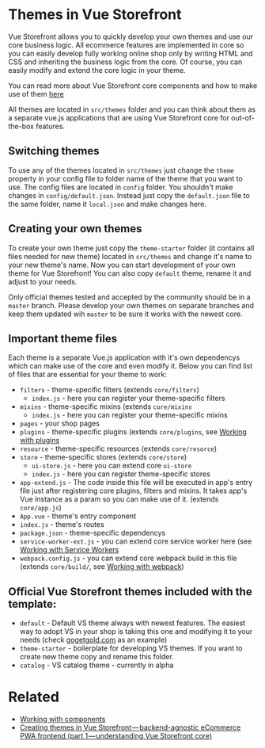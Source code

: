 # Themes in Vue Storefront

Vue Storefront allows you to quickly develop your own themes and use our core business logic. All ecommerce features are implemented in core so you can easily develop fully working online shop only by writing HTML and CSS and inheriting the business logic from the core. Of course, you can easily modify and extend the core logic in your theme.

You can read more about Vue Storefront core components and how to make use of them [here](https://github.com/DivanteLtd/vue-storefront/blob/master/doc/components/Working%20with%20components.md)

All themes are located in `src/themes` folder and you can think about them as a separate vue.js applications that are using Vue Storefront core for out-of-the-box features.

## Switching themes

To use any of the themes located in `src/themes` just change the `theme` property in your config file to folder name of the theme that you want to use. The config files are located in `config` folder. You shouldn't make changes in `config/default.json`. Instead just copy the `default.json` file to the same folder, name it `local.json` and make changes here.

## Creating your own themes

To create your own theme just copy the `theme-starter` folder (it contains all files needed for new theme) located in `src/themes` and change it's name to your new theme's name. Now you can start development of your own theme for Vue Storefront! You can also copy `default` theme, rename it and adjust to your needs.

Only official themes tested and accepted by the community should be in a `master` branch. Please develop your own themes on separate branches and keep them updated wih `master` to be sure it works with the newest core.

## Important theme files

Each theme is a separate Vue.js application with it's own dependencys which can make use of the core and even modify it.
Below you can find list of files that are essential for your theme to work:

* `filters` - theme-specific filters (extends `core/filters`)
  * `index.js` - here you can register your theme-specific filters
* `mixins` - theme-specific mixins (extends `core/mixins`
  * `index.js` - here you can register your theme-specific mixins
* `pages` - your shop pages
* `plugins` - theme-specific plugins (extends `core/plugins`, see [Working with plugins](https://github.com/DivanteLtd/vue-storefront/blob/master/doc/Working%20with%20plugins.md)
* `resource` - theme-specific resources (extends `core/resorce`)
* `store` - theme-specific stores (extends `core/store`)
  * `ui-store.js` - here you can extend core `ui-store`
  * `index.js` -  here you can register theme-specific stores
* `app-extend.js` - The code inside this file will be executed in app's entry file just after registering core plugins, filters and mixins. It takes app's Vue instance as a param so you can make use of it. (extends `core/app.js`)
* `App.vue` - theme's entry component
* `index.js` - theme's routes
* `package.json` - theme-specific dependencys
* `service-worker-ext.js` - you can extend core service worker here (see [Working with Service Workers](https://github.com/DivanteLtd/vue-storefront/blob/master/doc/Working%20with%20service-worker.md)
* `webpack.config.js` - you can extend core webpack build in this file (extends `core/build/`, see [Working with webpack](https://github.com/DivanteLtd/vue-storefront/blob/master/doc/Working%20with%20webpack.md))

## Official Vue Storefront themes included with the template:

   - `default` - Default VS theme always with newest features. The easiest way to adopt VS in your shop is taking this one and modifying it to your needs (check [gogetgold.com](https://www.gogetgold.com/) as an example)
   - `theme-starter` - boilerplate for developing VS themes. If you want to create new theme copy and rename this folder.
   - `catalog` - VS catalog theme - currently in alpha

# Related

* [Working with components](https://github.com/DivanteLtd/vue-storefront/blob/master/doc/components/Working%20with%20components.md)
* [Creating themes in Vue Storefront — backend-agnostic eCommerce PWA frontend (part 1 — understanding Vue Storefront core)](https://medium.com/@frakowski/developing-themes-in-vue-storefront-backend-agnostic-ecommerce-pwa-frontend-part-1-72ea3c939593)
